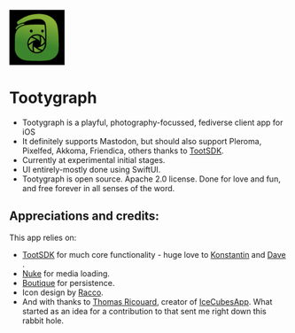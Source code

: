 <p><img src="https://raw.githubusercontent.com/samscam/tootygraph/main/Artwork/racco-icon.png" width="100" /></p>

# Tootygraph

* Tootygraph is a playful, photography-focussed, fediverse client app for iOS
* It definitely supports Mastodon, but should also support Pleroma, Pixelfed, Akkoma, Friendica, others thanks to [TootSDK](https://github.com/TootSDK/TootSDK).
* Currently at experimental initial stages.
* UI entirely-mostly done using SwiftUI.
* Tootygraph is open source. Apache 2.0 license. Done for love and fun, and free forever in all senses of the word.

## Appreciations and credits:

This app relies on:

* [TootSDK](https://github.com/TootSDK/TootSDK) for much core functionality - huge love to [Konstantin](https://m.iamkonstantin.eu/konstantin) and [Dave](https://social.davidgarywood.com/@davidgarywood) .
* [Nuke](https://github.com/kean/Nuke) for media loading.
* [Boutique](https://github.com/mergesort/Boutique) for persistence.
* Icon design by [Racco](https://mastodon.social/@racco).
* And with thanks to [Thomas Ricouard](https://mastodon.social/@dimillian), creator of [IceCubesApp](https://mastodon.online/@IceCubesApp). What started as an idea for a contribution to that sent me right down this rabbit hole.
